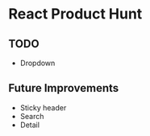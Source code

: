 React Product Hunt
===
TODO
---
- Dropdown

Future Improvements
---
- Sticky header
- Search
- Detail
